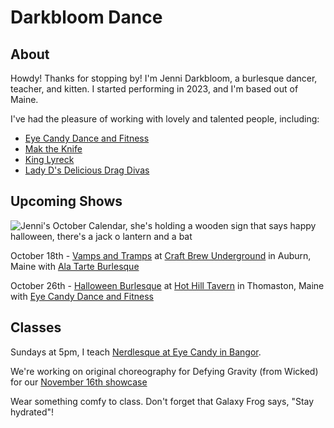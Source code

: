 # Darkbloom Dance

## About

Howdy! Thanks for stopping by! I'm Jenni Darkbloom, a burlesque dancer, teacher, and kitten. I started performing in 2023, and I'm based out of Maine.

I've had the pleasure of working with lovely and talented people, including:
- [Eye Candy Dance and Fitness](https://www.facebook.com/profile.php?id=100078283869662)
- [Mak the Knife](https://www.youtube.com/@mak_the_knife/featured)
- [King Lyreck](https://www.facebook.com/connora.caron)
- [Lady D's Delicious Drag Divas](https://www.facebook.com/DeliciousDragDivas/)

## Upcoming Shows

![Jenni's October Calendar, she's holding a wooden sign that says happy halloween, there's a jack o lantern and a bat](calendar/october-2024.png)

October 18th - [Vamps and Tramps](https://www.eventbrite.com/e/vamps-and-tramps-burlesque-show-tickets-1008590008867) at [Craft Brew Underground](http://craftbrewunderground.net) in Auburn, Maine with [Ala Tarte Burlesque](https://www.instagram.com/a_la_tarte_burlesque/)

October 26th - [Halloween Burlesque](https://www.eyecandybangor.com/product/oct-26-halloween-burlesque/506) at [Hot Hill Tavern](https://hothilltavernme.com) in Thomaston, Maine with [Eye Candy Dance and Fitness](https://www.instagram.com/eye_candy_dance_bangor/)

## Classes

Sundays at 5pm, I teach [Nerdlesque at Eye Candy in Bangor](https://www.eyecandybangor.com/product/sunday-4pm-nerdlesque/351).

We're working on original choreography for Defying Gravity (from Wicked) for our [November 16th showcase](https://www.eyecandybangor.com/product/nov-16-spanksgiving/507)

Wear something comfy to class. Don't forget that Galaxy Frog says, "Stay hydrated"!
